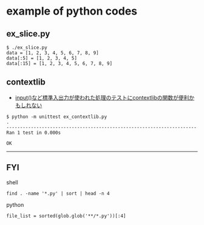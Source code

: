 # example of python codes

## ex_slice.py
```
$ ./ex_slice.py
data = [1, 2, 3, 4, 5, 6, 7, 8, 9]
data[:5] = [1, 2, 3, 4, 5]
data[:15] = [1, 2, 3, 4, 5, 6, 7, 8, 9]
```

## contextlib
* [input\(\)など標準入出力が使われた処理のテストにcontextlibの関数が便利かもしれない]( https://qiita.com/podhmo/items/70a78c1429525dde0a48 )
```
$ python -m unittest ex_contextlib.py
.
----------------------------------------------------------------------
Ran 1 test in 0.000s

OK
```

----

## FYI

shell
```
find . -name '*.py' | sort | head -n 4
```

python
```
file_list = sorted(glob.glob('**/*.py'))[:4]
```
